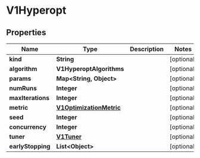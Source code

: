 

# V1Hyperopt


## Properties

Name | Type | Description | Notes
------------ | ------------- | ------------- | -------------
**kind** | **String** |  |  [optional]
**algorithm** | **V1HyperoptAlgorithms** |  |  [optional]
**params** | **Map&lt;String, Object&gt;** |  |  [optional]
**numRuns** | **Integer** |  |  [optional]
**maxIterations** | **Integer** |  |  [optional]
**metric** | [**V1OptimizationMetric**](V1OptimizationMetric.md) |  |  [optional]
**seed** | **Integer** |  |  [optional]
**concurrency** | **Integer** |  |  [optional]
**tuner** | [**V1Tuner**](V1Tuner.md) |  |  [optional]
**earlyStopping** | **List&lt;Object&gt;** |  |  [optional]



